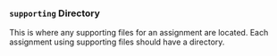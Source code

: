 ### `supporting` Directory

This is where any supporting files for an assignment are located.
Each assignment using supporting files should have a directory.
